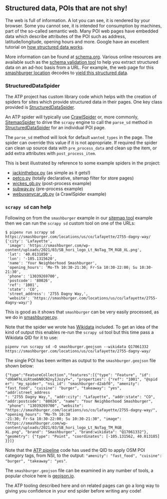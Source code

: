 ## Structured data, POIs that are not shy!

The web is full of information. A lot you can see, it is rendered by your browser.
Some you cannot see, it is intended for consumption by machines, part of the
so-called semantic web. Many POI web pages have embedded data which describe attributes
of the POI such as address, latitude/longitude, opening hours and more. Google have an
excellent tutorial on
[how structured data works](https://developers.google.com/search/docs/appearance/structured-data/intro-structured-data).

More information can be found at [schema.org](https://schema.org/).
Various online resources are available such as the
[schema validation tool](https://validator.schema.org/)
to help you extract structured data on an ad-hoc basis from a URL.
For example, the web page for this
[smashburger location](https://smashburger.com/locations/us/co/lafayette/2755-dagny-way/)
decodes to
[yield this structured data](https://validator.schema.org/#url=https%3A%2F%2Fsmashburger.com%2Flocations%2Fus%2Fco%2Flafayette%2F2755-dagny-way%2F).

### StructuredDataSpider

The ATP project has custom library code which helps with the creation of
spiders for sites which provide structured data in their pages. One key
class provided is [StructuredDataSpider](../locations/structured_data_spider.py).

An ATP spider will typically use
[CrawlSpider](https://docs.scrapy.org/en/latest/topics/spiders.html#crawlspider)
or, more commonly,
[SitemapSpider](https://docs.scrapy.org/en/latest/topics/spiders.html#sitemapspider)
to drive the `scrapy` engine to call the `parse_sd` method in
[StructuredDataSpider](../locations/structured_data_spider.py)
for an individual POI page.

The `parse_sd` method will look for default `wanted_types` in the page. The spider can override
this value if it is not appropriate. If required the spider can clean up source data
with `pre_process_data` and clean up the item, or add extra attributes with `post_process_item`.

This is best illustrated by reference to some example spiders in the project:

* [jackinthebox.py](../locations/spiders/jackinthebox.py) (as simple as it gets!)
* [petco.py](../locations/spiders/petco.py) (totally declarative, sitemap filter for store pages)
* [wickes_gb.py](../locations/spiders/wickes_gb.py) (post-process example)
* [subway.py](../locations/spiders/subway.py) (pre-process example)
* [webuyanycar_gb.py](../locations/spiders/webuyanycar_gb.py) (a CrawlSpider example)

### `scrapy sd` can help

Following on from the `smashburger` example in our [sitemap tool](./SITEMAP.md) example then
we can run the `scrapy sd` custom tool on one of the URLs:

```
$ pipenv run scrapy sd https://smashburger.com/locations/us/co/lafayette/2755-dagny-way/
{'city': 'Lafayette',
 'image': 'https://smashburger.com/wp-content/uploads/2021/03/SB_hori_logo_Lt_NoTag_TM_RGB_XL.png',
 'lat': '40.0131850',
 'lon': '-105.1315620',
 'name': 'Your Neighborhood Smashburger',
 'opening_hours': 'Mo-Th 10:30-21:30; Fr-Sa 10:30-22:00; Su 10:30-21:30',
 'phone': '13039269700',
 'postcode': '80026',
 'ref': '1001',
 'state': 'CO',
 'street_address': '2755 Dagny Way,',
 'website': 'https://smashburger.com/locations/us/co/lafayette/2755-dagny-way/'}
```

This is good as it shows that `smashburger` can be very easily processed,
as we do in [smashburger.py](../locations/spiders/smashburger.py).

Note that the spider we wrote has [Wikidata](./WIKIDATA.md) included. To get
an idea of the kind of output this enables re-run the `scrapy sd` tool but this
time pass a Wikidata QID for it to use:

```
pipenv run scrapy sd -O smashburger.geojson --wikidata Q17061332 https://smashburger.com/locations/us/co/lafayette/2755-dagny-way/
```

The single POI has been written as output to the `smashburger.geojson` file shown below:

```
{"type":"FeatureCollection","features":[{"type": "Feature", "id": "d9bWFhLsLRtombN0CN2nyIJozyY=", "properties": {"ref": "1001", "@spid
er": "my_spider", "nsi_id": "smashburger-d2abf0", "amenity": "fast_food", "cuisine": "burger", "takeaway": "yes", "addr:street_address
": "2755 Dagny Way,", "addr:city": "Lafayette", "addr:state": "CO", "addr:postcode": "80026", "name": "Your Neighborhood Smashburger",
 "phone": "13039269700", "website": "https://smashburger.com/locations/us/co/lafayette/2755-dagny-way/", "opening_hours": "Mo-Th 10:30
-21:30; Fr-Sa 10:30-22:00; Su 10:30-21:30", "image": "https://smashburger.com/wp-content/uploads/2021/03/SB_hori_logo_Lt_NoTag_TM_RGB_
XL.png", "brand": "Smashburger", "brand:wikidata": "Q17061332"}, "geometry": {"type": "Point", "coordinates": [-105.131562, 40.013185]
}}]}
```

Note that the [ATP pipeline](../locations/pipelines/apply_nsi_categories.py) code has used the QID to apply OSM
POI category tags, from NSI, to the output: `"amenity": "fast_food", "cuisine": "burger", "takeaway": "yes"`.

The `smashburger.geojson` file can be examined in any number of tools,
a popular choice here is [geojson.io](https://geojson.io/).

The ATP tooling described here and on related pages can go a long way to giving
you confidence in your end spider before writing any code!
